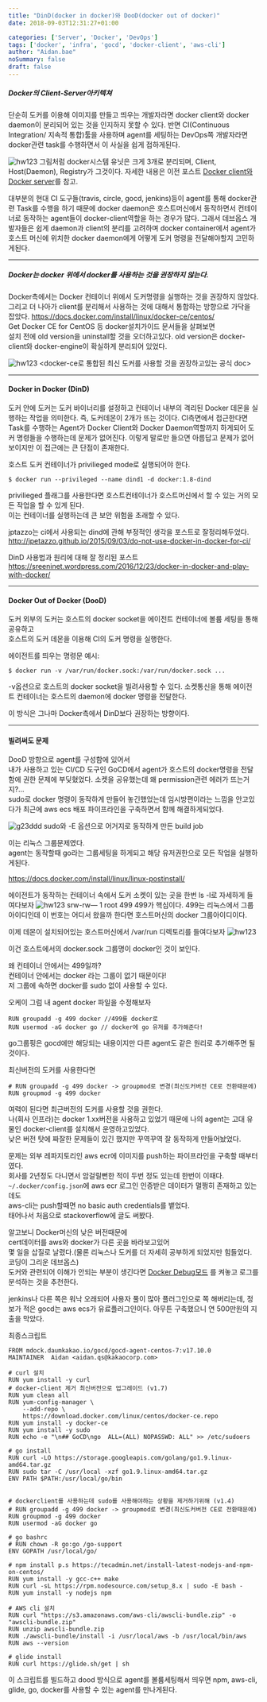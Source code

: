 ```yaml
---
title: "DinD(docker in docker)와 DooD(docker out of docker)"
date: 2018-09-03T12:31:27+01:00

categories: ['Server', 'Docker', 'DevOps']
tags: ['docker', 'infra', 'gocd', 'docker-client', 'aws-cli']
author: "Aidan.bae"
noSummary: false
draft: false
---
```


##### Docker의 Client-Server아키텍쳐
단순히 도커를 이용해 이미지를 만들고 띄우는 개발자라면 docker client와 docker daemon이 분리되어 있는 것을 인지하지 못할 수 있다.
반면 CI(Continuous Integration/ 지속적 통합)툴을 사용하며 agent를 세팅하는 DevOps쪽 개발자라면 docker관련 task를 수행하면서 이 사실을 쉽게 접하게된다.

![hw123](/code/docker/docker-overview/screenshot2.png)
그림처럼 docker시스템 유닛은 크게 3개로 분리되며,
Client, Host(Daemon), Registry가 그것이다.
자세한 내용은 이전 포스트 [Docker client와 Docker server](/code/docker/docker-overview)를 참고.


대부분의 현대 CI 도구들(travis, circle, gocd, jenkins)등이 agent를 통해 docker관련 Task를 수행을 하기 때문에 docker daemon은 호스트머신에서 동작하면서 컨테이너로 동작하는 agent들이 docker-client역할을 하는 경우가 많다. 그래서 데브옵스 개발자들은 쉽게 daemon과 client의 분리를 고려하며 docker container에서 agent가 호스트 머신에 위치한 docker daemon에게 어떻게 도커 명령을 전달해야할지 고민하게된다.

---
##### Docker는 docker 위에서 docker를 사용하는 것을 권장하지 않는다.

Docker측에서는 Docker 컨테이너 위에서 도커명령을 실행하는 것을 권장하지 않았다.  
그리고 더 나아가 client를 분리해서 사용하는 것에 대해서 통합하는 방향으로 가닥을 잡았다.
https://docs.docker.com/install/linux/docker-ce/centos/  
Get Docker CE for CentOS 등 docker설치가이드 문서들을 살펴보면  
설치 전에 old version을 uninstall할 것을 오더하고있다.
old version은 docker-client와 docker-engine이 확실하게 분리되어 있었다.

![hw123](/code/docker/dinddood/screenshot.png)
<docker-ce로 통합된 최신 도커를 사용할 것을 권장하고있는 공식 doc>

---
#### Docker in Docker (DinD)
도커 안에 도커는 도커 바이너리를 설정하고 컨테이너 내부의 격리된 Docker 데몬을 실행하는 작업을 의미한다.
즉, 도커데몬이 2개가 뜨는 것이다. CI측면에서 접근한다면 Task를 수행하는 Agent가 Docker Client와 Docker Daemon역할까지 하게되어 도커 명령들을 수행하는데 문제가 없어진다. 이렇게 말로만 들으면 아름답고 문제가 없어보이지만 이 접근에는 큰 단점이 존재한다.

호스트 도커 컨테이너가 privilieged mode로 실행되어야 한다.
```
$ docker run --privileged --name dind1 -d docker:1.8-dind
```
privilieged 플래그를 사용한다면 호스트컨테이너가 호스트머신에서 할 수 있는 거의 모든 작업을 할 수 있게 된다.  
이는 컨테이너를 실행하는데 큰 보안 위험을 초래할 수 있다.

jptazzo는 ci에서 사용되는 dind에 관해 부정적인 생각을 포스트로 잘정리해두었다.
http://jpetazzo.github.io/2015/09/03/do-not-use-docker-in-docker-for-ci/

DinD 사용법과 원리에 대해 잘 정리된 포스트   
https://sreeninet.wordpress.com/2016/12/23/docker-in-docker-and-play-with-docker/

---
#### Docker Out of Docker (DooD)

도커 외부의 도커는 호스트의 docker socket을 에이전트 컨테이너에 볼륨 세팅을 통해 공유하고  
호스트의 도커 데몬을 이용해 CI의 도커 명령을 실행한다.

에이전트를 띄우는 명령문 예시:
```
$ docker run -v /var/run/docker.sock:/var/run/docker.sock ...
```

-v옵션으로 호스트의 docker socket을 빌려사용할 수 있다.
소켓통신을 통해 에이전트 컨테이너는 호스트의 daemon에 docker 명령을 전달한다.

이 방식은 그나마 Docker측에서 DinD보다 권장하는 방향이다.

---
#### 빌려써도 문제
DooD 방향으로 agent를 구성함에 있어서  
내가 사용하고 있는 CI/CD 도구인 GoCD에서 agent가 호스트의 docker명령을 전달함에 권한 문제에 부딪혔었다.
소켓을 공유했는데 왜 permission관련 에러가 뜨는거지?...  
sudo로 docker 명령이 동작하게 만들어 놓긴했었는데 임시방편이라는 느낌을 안고있다가
최근에 aws ecs 배포 파이프라인을 구축하면서 함께 해결하게되었다.

![g23ddd](/code/docker/dinddood/screenshot4.png)
sudo와 -E 옵션으로 어거지로 동작하게 만든 build job

이는 리눅스 그룹문제였다.  
agent는 동작할때 go라는 그룹세팅을 하게되고 해당 유저권한으로 모든 작업을 실행하게된다.

https://docs.docker.com/install/linux/linux-postinstall/

에이전트가 동작하는 컨테이너 속에서 도커 소켓이 있는 곳을 한번 ls -l로 자세하게 들여다보자
![hw123](/code/docker/dinddood/screenshot2.png)
srw-rw— 1 root 499
499가 핵심이다.
499는 리눅스에서 그룹아이디인데
이 번호는 어디서 왔을까 한다면 호스트머신의 docker 그룹아이디이다.

이제 데몬이 설치되어있는 호스트머신에서 /var/run 디렉토리를 들여다보자
![hw123](/code/docker/dinddood/screenshot3.png)

이건 호스트에서의 docker.sock 그룹명이 docker인 것이 보인다.

왜 컨테이너 안에서는 499일까?  
컨테이너 안에서는 docker 라는 그룹이 없기 때문이다!  
저 그룹에 속하면 docker를 sudo 없이 사용할 수 있다.

오케이 그럼 내 agent docker 파일을 수정해보자  
```
RUN groupadd -g 499 docker //499를 docker로
RUN usermod -aG docker go // docker에 go 유저를 추가해준다!
```
go그룹핑은 gocd에만 해당되는 내용이지만 다른 agent도 같은 원리로 추가해주면 될 것이다.

최신버전의 도커를 사용한다면
```
# RUN groupadd -g 499 docker -> groupmod로 변경(최신도커버전 CE로 전환때문에)
RUN groupmod -g 499 docker
```

여력이 된다면 최근버전의 도커를 사용할 것을 권한다.  
나(회사 인프라)는 docker 1.xx버전을 사용하고 있었기 때문에
나의 agent는 고대 유물인 docker-client를 설치해서 운영하고있었다.  
낮은 버전 탓에 짜잘한 문제들이 있긴 했지만 꾸역꾸역 잘 동작하게 만들어놨었다.  

문제는 외부 레파지토리인 aws ecr에 이미지를 push하는 파이프라인을 구축할 때부터였다.  
회사를 2년정도 다니면서 암걸릴뻔한 적이 두번 정도 있는데 한번이 이때다.  
`~/.docker/config.json`에 aws ecr 로그인 인증받은 데이터가 멀쩡히 존재하고 있는데도  
aws-cli는 push할때면 no basic auth credentials를 뱉었다.  
태어나서 처음으로 stackoverflow에 글도 써봤다.  

알고보니 Docker머신의 낮은 버전때문에  
cert데이터를 aws와 docker가 다른 곳을 바라보고있어  
몇 일을 삽질로 날렸다.(물론 리눅스나 도커를 더 자세히 공부하게 되었지만 힘들었다. 코딩이 그리운 데브옵스)  
도커와 관련되어 이해가 안되는 부분이 생긴다면 [Docker Debug모드](/code/docker/docker-debug) 를 켜놓고 로그를 분석하는 것을 추천한다.

jenkins나 다른 쪽은 워낙 오래되어 사용자 풀이 많아 플러그인으로 쪽 해버리는데,
정보가 적은 gocd는 aws ecs가 유료플러그인이다.
아무튼 구축했으니 연 500만원의 지출을 막았다.

최종스크립트
```
FROM mdock.daumkakao.io/gocd/gocd-agent-centos-7:v17.10.0
MAINTAINER  Aidan <aidan.qs@kakaocorp.com>

# curl 설치
RUN yum install -y curl
# docker-client 제거 최신버전으로 업그레이드 (v1.7)
RUN yum clean all
RUN yum-config-manager \
    --add-repo \
    https://download.docker.com/linux/centos/docker-ce.repo
RUN yum install -y docker-ce
RUN yum install -y sudo
RUN echo -e "\n## GoCD\ngo	ALL=(ALL) NOPASSWD: ALL" >> /etc/sudoers

# go install
RUN curl -LO https://storage.googleapis.com/golang/go1.9.linux-amd64.tar.gz
RUN sudo tar -C /usr/local -xzf go1.9.linux-amd64.tar.gz
ENV PATH $PATH:/usr/local/go/bin


# dockerclient를 사용하는데 sudo를 사용해야하는 상황을 제거하기위해 (v1.4)
# RUN groupadd -g 499 docker -> groupmod로 변경(최신도커버전 CE로 전환때문에)
RUN groupmod -g 499 docker
RUN usermod -aG docker go

# go bashrc
# RUN chown -R go:go /go-support
ENV GOPATH /usr/local/go/

# npm install p.s https://tecadmin.net/install-latest-nodejs-and-npm-on-centos/
RUN yum install -y gcc-c++ make
RUN curl -sL https://rpm.nodesource.com/setup_8.x | sudo -E bash -
RUN yum install -y nodejs npm

# AWS cli 설치
RUN curl "https://s3.amazonaws.com/aws-cli/awscli-bundle.zip" -o "awscli-bundle.zip"
RUN unzip awscli-bundle.zip
RUN ./awscli-bundle/install -i /usr/local/aws -b /usr/local/bin/aws
RUN aws --version

# glide install
RUN curl https://glide.sh/get | sh
```

이 스크립트를 빌드하고 dood 방식으로 agent를 볼륨세팅해서 띄우면
npm, aws-cli, glide, go, docker를 사용할 수 있는 agent를 만나게된다.
